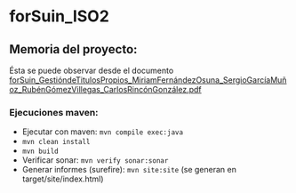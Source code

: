 # forSuin_ISO2
## Memoria del proyecto:
Ésta se puede observar desde el documento [forSuin_GestióndeTitulosPropios_MiriamFernándezOsuna_SergioGarcíaMuñoz_RubénGómezVillegas_CarlosRincónGonzález.pdf](forSuin_GestióndeTitulosPropios_MiriamFernándezOsuna_SergioGarcíaMuñoz_RubénGómezVillegas_CarlosRincónGonzález.pdf)

### Ejecuciones maven:
- Ejecutar con maven: `mvn compile exec:java`
- `mvn clean install`
- `mvn build`
- Verificar sonar: `mvn verify sonar:sonar`
- Generar informes (surefire): `mvn site:site` (se generan en target/site/index.html)